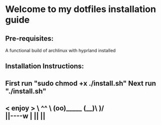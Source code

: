 # Welcome to my dotfiles installation guide

## Pre-requisites:
A functional build of archlinux with hyprland installed

## Installation Instructions:
First run "sudo chmod +x ./install.sh"
Next run "./install.sh"
--------
< enjoy > 
        \   ^__^
         \  (oo)\_______
            (__)\       )\/\
                ||----w |
                ||     ||
--------
